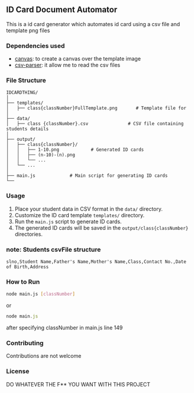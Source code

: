 ## ID Card Document Automator

This is a id card generator which automates id card using a csv file and template png files

### Dependencies used

- [canvas](https://www.npmjs.com/package/canvas): to create a canvas over the template image
- [csv-parser](https://www.npmjs.com/package/csv-parser): it allow me to read the csv files

### File Structure

```
IDCARDTHING/
│
├── templates/
│   ├── class{classNumber}FullTemplate.png       # Template file for
│
├── data/
│   ├── class {classNumber}.csv               # CSV file containing students details
│
├── output/
│   ├── class{classNumber}/
│   │   ├── 1-10.png            # Generated ID cards
│   │   ├── (n-10)-(n).png
│   │   └── ...
│   └── ...
│
├── main.js             # Main script for generating ID cards
└──
```

### Usage

1. Place your student data in CSV format in the `data/` directory.
2. Customize the ID card template `templates/` directory.
3. Run the `main.js` script to generate ID cards.
4. The generated ID cards will be saved in the `output/class{classNumber}` directories.

### note: Students csvFile structure

```
slno,Student Name,Father's Name,Mother's Name,Class,Contact No.,Date of Birth,Address
```

### How to Run

```bash
node main.js [classNumber]
```
or

```js
node main.js
```

after specifying classNumber in main.js line 149

### Contributing

Contributions are not welcome

### License

DO WHATEVER THE F\*\* YOU WANT WITH THIS PROJECT
